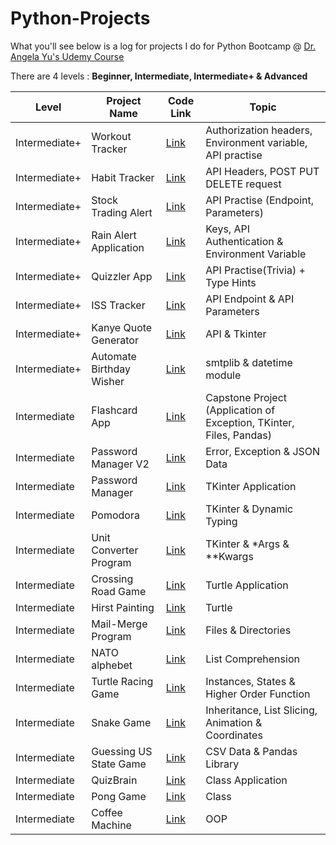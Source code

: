 # Python-Projects
What you'll see below is a log for projects I do for Python Bootcamp @ [Dr. Angela Yu's Udemy Course](https://www.udemy.com/course/100-days-of-code/)

There are 4 levels : **Beginner, Intermediate, Intermediate+ & Advanced**

| Level | Project Name | Code Link | Topic | 
|-------|--------------|-----------| ------|
|Intermediate+ | Workout Tracker | [Link](https://github.com/kaiyuan2000/Python-Projects/tree/main/Intermediate%20%2B/Workout%20Tracker) | Authorization headers, Environment variable, API practise|
|Intermediate+ | Habit Tracker | [Link](https://github.com/kaiyuan2000/Python-Projects/tree/main/Intermediate%20%2B/Habit%20Tracker) | API Headers, POST PUT DELETE request|
|Intermediate+ | Stock Trading Alert | [Link](https://github.com/kaiyuan2000/Python-Projects/tree/main/Intermediate%20%2B/Stock%20Trading%20Alert) | API Practise (Endpoint, Parameters) |
|Intermediate+ | Rain Alert Application | [Link](https://github.com/kaiyuan2000/Python-Projects/tree/main/Intermediate%20%2B/Rain%20Alert%20Application) | Keys, API Authentication & Environment Variable |
|Intermediate+ | Quizzler App| [Link](https://github.com/kaiyuan2000/Python-Projects/tree/main/Intermediate%20%2B/Quizzler) | API Practise(Trivia) + Type Hints|
|Intermediate+ | ISS Tracker | [Link](https://github.com/kaiyuan2000/Python-Projects/tree/main/Intermediate%20%2B/ISS%20Tracker) | API Endpoint & API Parameters | 
|Intermediate+ | Kanye Quote Generator | [Link](https://github.com/kaiyuan2000/Python-Projects/tree/main/Intermediate%20%2B/Kanye%20Quote%20Generator) | API & Tkinter |
|Intermediate+ | Automate Birthday Wisher| [Link](https://github.com/kaiyuan2000/Python-Projects/tree/main/Intermediate%20%2B/Automate_Birthday_Wisher_Email) | smtplib & datetime module | 
|Intermediate| Flashcard App| [Link](https://github.com/kaiyuan2000/Python-Projects/tree/main/Intermediate/Flashcard%20App) | Capstone Project (Application of Exception, TKinter, Files, Pandas)
|Intermediate| Password Manager V2| [Link](https://github.com/kaiyuan2000/Python-Projects/tree/main/Intermediate/Password%20Manager%20V2) | Error, Exception & JSON Data |
|Intermediate | Password Manager | [Link](https://github.com/kaiyuan2000/Python-Projects/tree/main/Intermediate/Password%20Manager) | TKinter Application |
|Intermediate | Pomodora | [Link](https://github.com/kaiyuan2000/Python-Projects/tree/main/Intermediate/Pomodora) | TKinter & Dynamic Typing |
|Intermediate | Unit Converter Program | [Link](https://github.com/kaiyuan2000/Python-Projects/tree/main/Intermediate/Unit%20Convertor) | TKinter & *Args & **Kwargs
|Intermediate | Crossing Road Game | [Link](https://github.com/kaiyuan2000/Python-Projects/tree/main/Intermediate/Crossing%20Road)| Turtle Application |
|Intermediate | Hirst Painting | [Link](https://github.com/kaiyuan2000/Python-Projects/tree/main/Intermediate/Hirst%20Painting) |Turtle | 
|Intermediate | Mail-Merge Program | [Link](https://github.com/kaiyuan2000/Python-Projects/tree/main/Intermediate/Mail-Merge) | Files & Directories | 
|Intermediate | NATO alphebet | [Link](https://github.com/kaiyuan2000/Python-Projects/tree/main/Intermediate/NATO%20Alphebet) | List Comprehension |
|Intermediate | Turtle Racing Game | [Link](https://github.com/kaiyuan2000/Python-Projects/tree/main/Intermediate/Turtle%20Racing%20Game) | Instances, States & Higher Order Function |
|Intermediate | Snake Game | [Link](https://github.com/kaiyuan2000/Python-Projects/tree/main/Intermediate/Snake%20Game) | Inheritance, List Slicing, Animation & Coordinates |
|Intermediate | Guessing US State Game | [Link](https://github.com/kaiyuan2000/Python-Projects/tree/main/Intermediate/US%20State%20Game) | CSV Data & Pandas Library|
|Intermediate | QuizBrain | [Link](https://github.com/kaiyuan2000/Python-Projects/tree/main/Intermediate/QuizBrain) | Class Application | 
|Intermediate | Pong Game | [Link](https://github.com/kaiyuan2000/Python-Projects/tree/main/Intermediate/Pong%20Game) | Class | 
| Intermediate | Coffee Machine | [Link](https://github.com/kaiyuan2000/Python-Projects/tree/main/Intermediate/Coffee%20Machine%20in%20OOP) | OOP |

